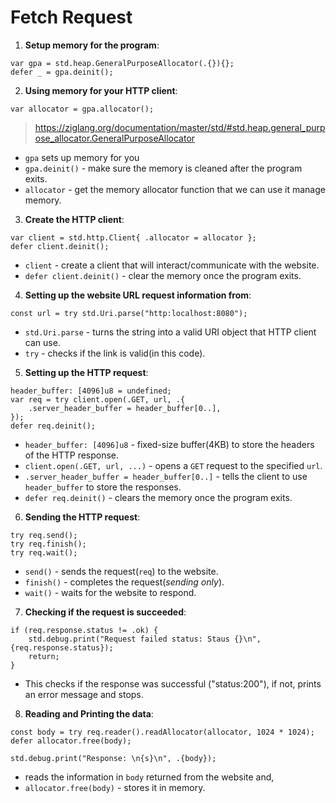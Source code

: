 # Fetch Request
1. **Setup memory for the program**:

```zig
var gpa = std.heap.GeneralPurposeAllocator(.{}){};
defer _ = gpa.deinit();
```
2. **Using memory for your HTTP client**:
```zig
var allocator = gpa.allocator();
```
> https://ziglang.org/documentation/master/std/#std.heap.general_purpose_allocator.GeneralPurposeAllocator

- `gpa` sets up memory for you
- `gpa.deinit()` - make sure the memory is cleaned after the program exits.
- `allocator` - get the memory allocator function that we can use it manage memory.

3. **Create the HTTP client**:
```zig
var client = std.http.Client{ .allocator = allocator };
defer client.deinit();
```

- `client` - create a client that will interact/communicate with the website.
- `defer client.deinit()` - clear the memory once the program exits.

4. **Setting up the website URL request information from**:
```zig
const url = try std.Uri.parse("http:localhost:8080");
```
- `std.Uri.parse` - turns the string into a valid URI object that HTTP client can use.
- `try` - checks if the link is valid(in this code).

5. **Setting up the HTTP request**:
```zig
header_buffer: [4096]u8 = undefined;
var req = try client.open(.GET, url, .{
    .server_header_buffer = header_buffer[0..],
});
defer req.deinit();
```
- `header_buffer: [4096]u8` - fixed-size buffer(4KB) to store the headers of the HTTP response.
- `client.open(.GET, url, ...)` - opens a `GET` request to the specified `url`.
- `.server_header_buffer = header_buffer[0..]` - tells the client to use `header_buffer` to store the responses.
- `defer req.deinit()` - clears the memory once the program exits.

6. **Sending the HTTP request**:
```zig
try req.send();
try req.finish();
try req.wait();
```

- `send()` - sends the request(`req`) to the website.
- `finish()` - completes the request(*sending only*).
- `wait()` - waits for the website to respond.

7. **Checking if the request is succeeded**:
```zig
if (req.response.status != .ok) {
    std.debug.print("Request failed status: Staus {}\n", {req.response.status});
    return;
}
```
- This checks if the response was successful ("status:200"), if not, prints an error message and stops.

8. **Reading and Printing the data**:
```zig
const body = try req.reader().readAllocator(allocator, 1024 * 1024);
defer allocator.free(body);

std.debug.print("Response: \n{s}\n", .{body});
```
- reads the information in `body` returned from the website and,
- `allocator.free(body)` - stores it in memory.
